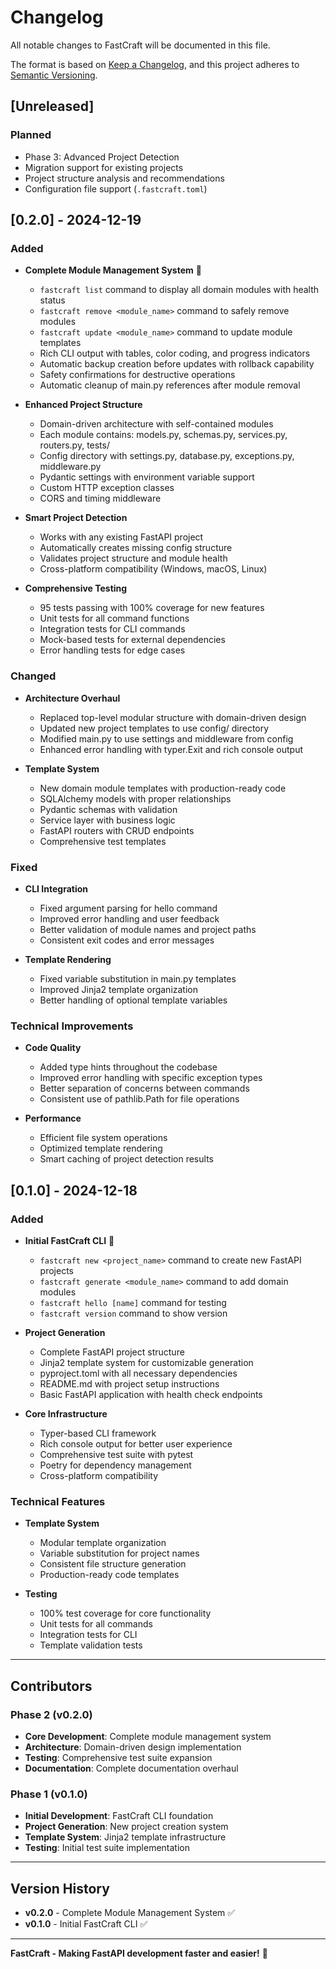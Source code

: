 # Changelog

All notable changes to FastCraft will be documented in this file.

The format is based on [Keep a Changelog](https://keepachangelog.com/en/1.0.0/),
and this project adheres to [Semantic Versioning](https://semver.org/spec/v2.0.0.html).

## [Unreleased]

### Planned
- Phase 3: Advanced Project Detection
- Migration support for existing projects
- Project structure analysis and recommendations
- Configuration file support (`.fastcraft.toml`)

## [0.2.0] - 2024-12-19

### Added
- **Complete Module Management System** 🎉
  - `fastcraft list` command to display all domain modules with health status
  - `fastcraft remove <module_name>` command to safely remove modules
  - `fastcraft update <module_name>` command to update module templates
  - Rich CLI output with tables, color coding, and progress indicators
  - Automatic backup creation before updates with rollback capability
  - Safety confirmations for destructive operations
  - Automatic cleanup of main.py references after module removal

- **Enhanced Project Structure**
  - Domain-driven architecture with self-contained modules
  - Each module contains: models.py, schemas.py, services.py, routers.py, tests/
  - Config directory with settings.py, database.py, exceptions.py, middleware.py
  - Pydantic settings with environment variable support
  - Custom HTTP exception classes
  - CORS and timing middleware

- **Smart Project Detection**
  - Works with any existing FastAPI project
  - Automatically creates missing config structure
  - Validates project structure and module health
  - Cross-platform compatibility (Windows, macOS, Linux)

- **Comprehensive Testing**
  - 95 tests passing with 100% coverage for new features
  - Unit tests for all command functions
  - Integration tests for CLI commands
  - Mock-based tests for external dependencies
  - Error handling tests for edge cases

### Changed
- **Architecture Overhaul**
  - Replaced top-level modular structure with domain-driven design
  - Updated new project templates to use config/ directory
  - Modified main.py to use settings and middleware from config
  - Enhanced error handling with typer.Exit and rich console output

- **Template System**
  - New domain module templates with production-ready code
  - SQLAlchemy models with proper relationships
  - Pydantic schemas with validation
  - Service layer with business logic
  - FastAPI routers with CRUD endpoints
  - Comprehensive test templates

### Fixed
- **CLI Integration**
  - Fixed argument parsing for hello command
  - Improved error handling and user feedback
  - Better validation of module names and project paths
  - Consistent exit codes and error messages

- **Template Rendering**
  - Fixed variable substitution in main.py templates
  - Improved Jinja2 template organization
  - Better handling of optional template variables

### Technical Improvements
- **Code Quality**
  - Added type hints throughout the codebase
  - Improved error handling with specific exception types
  - Better separation of concerns between commands
  - Consistent use of pathlib.Path for file operations

- **Performance**
  - Efficient file system operations
  - Optimized template rendering
  - Smart caching of project detection results

## [0.1.0] - 2024-12-18

### Added
- **Initial FastCraft CLI** 🚀
  - `fastcraft new <project_name>` command to create new FastAPI projects
  - `fastcraft generate <module_name>` command to add domain modules
  - `fastcraft hello [name]` command for testing
  - `fastcraft version` command to show version

- **Project Generation**
  - Complete FastAPI project structure
  - Jinja2 template system for customizable generation
  - pyproject.toml with all necessary dependencies
  - README.md with project setup instructions
  - Basic FastAPI application with health check endpoints

- **Core Infrastructure**
  - Typer-based CLI framework
  - Rich console output for better user experience
  - Comprehensive test suite with pytest
  - Poetry for dependency management
  - Cross-platform compatibility

### Technical Features
- **Template System**
  - Modular template organization
  - Variable substitution for project names
  - Consistent file structure generation
  - Production-ready code templates

- **Testing**
  - 100% test coverage for core functionality
  - Unit tests for all commands
  - Integration tests for CLI
  - Template validation tests

---

## **Contributors**

### **Phase 2 (v0.2.0)**
- **Core Development**: Complete module management system
- **Architecture**: Domain-driven design implementation
- **Testing**: Comprehensive test suite expansion
- **Documentation**: Complete documentation overhaul

### **Phase 1 (v0.1.0)**
- **Initial Development**: FastCraft CLI foundation
- **Project Generation**: New project creation system
- **Template System**: Jinja2 template infrastructure
- **Testing**: Initial test suite implementation

---

## **Version History**

- **v0.2.0** - Complete Module Management System ✅
- **v0.1.0** - Initial FastCraft CLI ✅

---

**FastCraft - Making FastAPI development faster and easier!** 🚀
